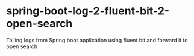# spring-boot-log-2-fluent-bit-2-open-search
Tailing logs from Spring boot application using fluent bit and forward it to open search
